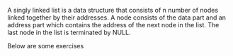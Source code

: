  A singly linked list is a data structure that consists of n number of nodes linked together by their addresses. A node consists of the data part and an address part which contains the address of the next node in the list. The last node in the list is terminated by NULL.

 Below are some exercises
